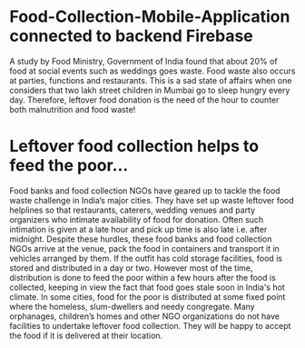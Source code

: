 # Food-Collection-Mobile-Application connected to backend Firebase
A study by Food Ministry, Government of India found that about 20% of food at social events such as weddings goes waste. Food waste also occurs at parties, functions and restaurants. This is a sad state of affairs when one considers that two lakh street children in Mumbai go to sleep hungry every day. Therefore, leftover food donation is the need of the hour to counter both malnutrition and food waste!
# Leftover food collection helps to feed the poor…
Food banks and food collection NGOs have geared up to tackle the food waste challenge in India’s major cities. They have set up waste leftover food helplines so that restaurants, caterers, wedding venues and party organizers who intimate availability of food for donation.
Often such intimation is given at a late hour and pick up time is also late i.e. after midnight. Despite these hurdles, these food banks and food collection NGOs arrive at the venue, pack the food in containers and transport it in vehicles arranged by them.
If the outfit has cold storage facilities, food is stored and distributed in a day or two. However most of the time, distribution is done to feed the poor within a few hours after the food is collected, keeping in view the fact that food goes stale soon in India's hot climate. In some cities, food for the poor is distributed at some fixed point where the homeless, slum-dwellers and needy congregate.
Many orphanages, children’s homes and other NGO organizations do not have facilities to undertake leftover food collection. They will be happy to accept the food if it is delivered at their location.
